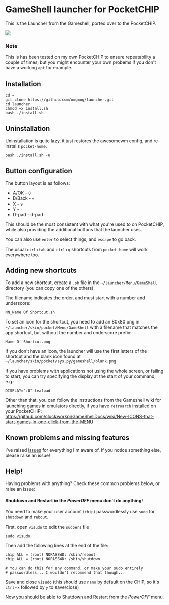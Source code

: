 # GameShell launcher for PocketCHIP

This is the Launcher from the Gameshell, ported over to the PocketCHIP.

![](https://media.discordapp.net/attachments/422472890441793539/585821529913425923/2019-06-05-132318_480x272_scrot.png)

### Note

This is has been tested on my own PocketCHIP to ensure repeatability a couple of times, but you might encounter your own probems if you don't have a working `apt` for example.

## Installation

```
cd ~
git clone https://github.com/omgmog/launcher.git
cd launcher
chmod +x install.sh
bash ./install.sh
```

## Uninstallation

Uninstallation is quite lazy, it just restores the awesomewm config, and re-installs `pocket-home`.

```
bash ./install.sh -u
```

## Button configuration

The button layout is as follows:

- A/OK - `0`
- B/Back - `=`
- X - `9`
- Y - `-`
- D-pad - d-pad

This should be the most consistent with what you're used to on PocketCHIP, while also providing the additional buttons that the launcher uses.

You can also use `enter` to select things, and `escape` to go back.

The usual `ctrl`+`tab` and `ctrl`+`q` shortcuts from `pocket-home` will work everywhere too.

## Adding new shortcuts

To add a new shortcut, create a `.sh` file in the `~/launcher/Menu/GameShell` directory (you can copy one of the others).

The filename indicates the order, and must start with a number and underscore:

```
NN_Name Of Shortcut.sh
```

To set an icon for the shortcut, you need to add an 80x80 png in `~/launcher/skin/pocket/Menu/GameShell` with a filename that matches the app shortcut, but without the number and underscore prefix:

```
Name Of Shortcut.png
```

If you don't have an icon, the launcher will use the first letters of the shortcut and the blank icon found at `~/launcher/skin/pocket/sys.py/gameshell/blank.png`

If you have problems with applications not using the whole screen, or failing to start, you can try specifying the display at the start of your command, e.g.:

```
DISPLAY=":0" leafpad
```

Other than that, you can follow the instructions from the Gameshell wiki for launching games in emulators directly, if you have `retroarch` installed on your PocketCHIP: https://github.com/clockworkpi/GameShellDocs/wiki/New-ICONS-that-start-games-in-one-click-from-the-MENU

## Known problems and missing features

I've raised [issues](https://github.com/omgmog/launcher/issues) for everything I'm aware of. If you notice something else, please raise an issue!

## Help!

Having problems with anything? Check these common problems below, or raise an issue:

#### Shutdown and Restart in the _PowerOFF_ menu don't do anything!

You need to make your user account (`chip`) passwordlessly use `sudo` for `shutdown` and `rebout`.

First, open `visudo` to edit the `sudoers` file

```
sudo visudo
``` 

Then add the following lines at the end of the file:

```
chip ALL = (root) NOPASSWD: /sbin/reboot
chip ALL = (root) NOPASSWD: /sbin/shutdown

# You can do this for any command, or make your sudo entirely
# passwordless... I wouldn't recommend that though...
```

Save and close `visudo` (this should use `nano` by default on the CHIP, so it's `ctrl`+`x` followed by `y` to save/close)

Now you should be able to Shutdown and Restart from the _PowerOFF_ menu.
